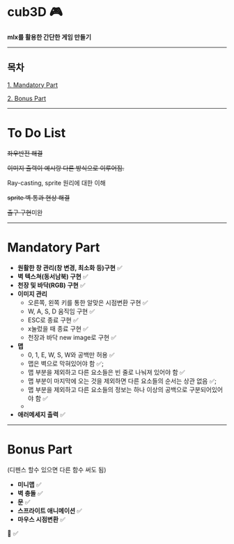 # cub3D :video_game:

__mlx를 활용한 간단한 게임 만들기__

------

## 목차
[1. Mandatory Part](#mandatory-part)

[2. Bonus Part](#bonus-part)

------

# To Do List
~~좌우반전 해결~~

~~이미지 출력이 예시랑 다른 방식으로 이루어짐.~~

Ray-casting, sprite 원리에 대한 이해

~~sprite 벽 통과 현상 해결~~

~~출구 구현~~미완

------
# Mandatory Part
- __원활한 창 관리(창 변경, 최소화 등)구현__  :white_check_mark:
- __벽 텍스쳐(동서남북) 구현__  :white_check_mark:
- __천장 및 바닥(RGB) 구현__  :white_check_mark:
- __이미지 관리__
	- 오른쪽, 왼쪽 키를 통한 알맞은 시점변환 구현  :white_check_mark:
	- W, A, S, D 움직임 구현  :white_check_mark:
	- ESC로 종료 구현  :white_check_mark:
	- x눌렀을 때 종료 구현  :white_check_mark:
	- 천장과 바닥 new image로 구현 :white_check_mark:
- __맵__
	- 0, 1, E, W, S, W와 공백만 허용  :white_check_mark:
	- 맵은 벽으로 막혀있어야 함  :white_check_mark:;
	- 맵 부분을 제외하고 다른 요소들은 빈 줄로 나눠져 있어야 함  :white_check_mark:
	- 맵 부분이 마지막에 오는 것을 제외하면 다른 요소들의 순서는 상관 없음  :white_check_mark:;
	- 맵 부분을 제외하고 다른 요소들의 정보는 하나 이상의 공백으로 구분되어있어야 함  :white_check_mark:
	-
- __애러메세지 출력__ :white_check_mark:

------
# Bonus Part
(디펜스 할수 있으면 다른 함수 써도 됨)
- __미니맵__  :white_check_mark:
- __벽 충돌__  :white_check_mark:
- __문__  :white_check_mark:
- __스프라이트 애니메이션__  :white_check_mark:
- __마우스 시점변환__  :white_check_mark:

:black_square_button:
:white_check_mark:
